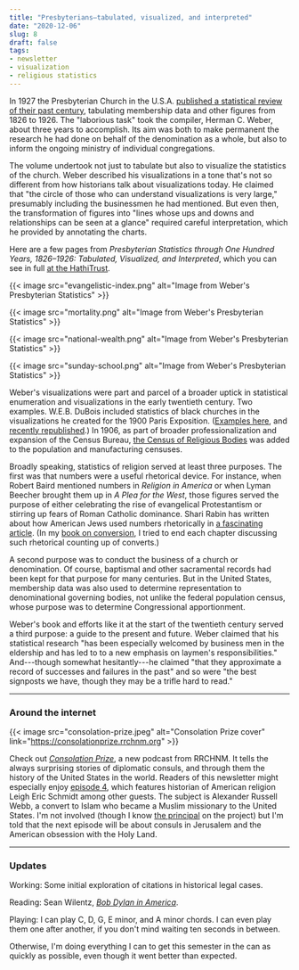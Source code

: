 ```yaml
---
title: "Presbyterians—tabulated, visualized, and interpreted"
date: "2020-12-06"
slug: 8
draft: false
tags:
- newsletter
- visualization
- religious statistics
---
```


In 1927 the Presbyterian Church in the U.S.A. [published a statistical review of their past century](https://catalog.hathitrust.org/Record/007109885), tabulating membership data and other figures from 1826 to 1926. The "laborious task" took the compiler, Herman C. Weber, about three years to accomplish. Its aim was both to make permanent the research he had done on behalf of the denomination as a whole, but also to inform the ongoing ministry of individual congregations. 

The volume undertook not just to tabulate but also to visualize the statistics of the church. Weber described his visualizations in a tone that's not so different from how historians talk about visualizations today. He claimed that "the circle of those who can understand visualizations is very large," presumably including the businessmen he had mentioned. But even then, the transformation of figures into "lines whose ups and downs and relationships can be seen at a glance" required careful interpretation, which he provided by annotating the charts. 

Here are a few pages from *Presbyterian Statistics through One Hundred Years, 1826–1926: Tabulated, Visualized, and Interpreted*, which you can see in full [at the HathiTrust](https://catalog.hathitrust.org/Record/007109885).

{{< image src="evangelistic-index.png" alt="Image from Weber's Presbyterian Statistics" >}}

{{< image src="mortality.png" alt="Image from Weber's Presbyterian Statistics" >}}

{{< image src="national-wealth.png" alt="Image from Weber's Presbyterian Statistics" >}}

{{< image src="sunday-school.png" alt="Image from Weber's Presbyterian Statistics" >}}

Weber's visualizations were part and parcel of a broader uptick in statistical enumeration and visualizations in the early twentieth century. Two examples. W.E.B. DuBois included statistics of black churches in the visualizations he created for the 1900 Paris Exposition.  ([Examples here](https://www.smithsonianmag.com/history/first-time-together-and-color-book-displays-web-du-bois-visionary-infographics-180970826/), and [recently republished](https://papress.com/products/w-e-b-du-boiss-data-portraits-visualizing-black-america).) In 1906, as part of broader professionalization and expansion of the Census Bureau, [the Census of Religious Bodies](https://catalog.hathitrust.org/Search/Home?lookfor=%22Religious%20Bodies%22&searchtype=title&ft=&setft=false) was added to the population and manufacturing censuses. 

Broadly speaking, statistics of religion served at least three purposes. The first was that numbers were a useful rhetorical device. For instance, when Robert Baird mentioned numbers in *Religion in America* or when Lyman Beecher brought them up in *A Plea for the West*, those figures served the purpose of either celebrating the rise of evangelical Protestantism or stirring up fears of Roman Catholic dominance. Shari Rabin has written about how American Jews used numbers rhetorically in [a fascinating article](https://muse.jhu.edu/article/676543). (In my [book on conversion](https://www.hup.harvard.edu/catalog.php?isbn=9780674975620), I tried to end each chapter discussing such rhetorical counting up of converts.)

A second purpose was to conduct the business of a church or denomination. Of course, baptismal and other sacramental records had been kept for that purpose for many centuries. But in the United States, membership data was also used to determine representation to denominational governing bodies, not unlike the federal population census, whose purpose was to determine Congressional apportionment.

Weber's book and efforts like it at the start of the twentieth century served a third purpose: a guide to the present and future. Weber claimed that his statistical research "has been especially welcomed by business men in the eldership and has led to to a new emphasis on laymen's responsibilities." And---though somewhat hesitantly---he claimed "that they approximate a record of successes and failures in the past" and so were "the best signposts we have, though they may be a trifle hard to read."

-------------------

### Around the internet

{{< image src="consolation-prize.jpeg" alt="Consolation Prize cover" link="https://consolationprize.rrchnm.org" >}}

Check out [*Consolation Prize*](), a new podcast from RRCHNM. It tells the always surprising stories of diplomatic consuls, and through them the history of the United States in the world. Readers of this newsletter might especially enjoy [episode 4](https://consolationprize.rrchnm.org/2020/11/03/episode-4a-a-webb-of-connections/), which features historian of American religion Leigh Eric Schmidt among other guests. The subject is Alexander Russell Webb, a convert to Islam who became a Muslim missionary to the United States. I'm not involved (though I know [the principal](http://abbymullen.org) on the project) but I'm told that the next episode will be about consuls in Jerusalem and the American obsession with the Holy Land.

--------------------


### Updates 

Working: Some initial exploration of citations in historical legal cases.

Reading: Sean Wilentz, [*Bob Dylan in America*](https://www.penguinrandomhouse.com/books/190610/bob-dylan-in-america-by-sean-wilentz/).

Playing: I can play C, D, G, E minor, and A minor chords. I can even play them one after another, if you don't mind waiting ten seconds in between.

Otherwise, I'm doing everything I can to get this semester in the can as quickly as possible, even though it went better than expected.
